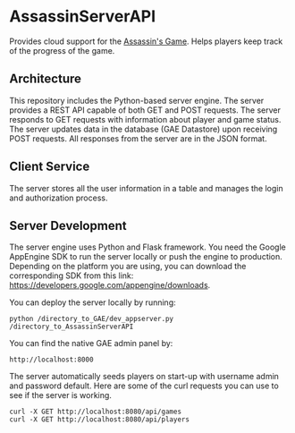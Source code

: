 # AssassinServerAPI

Provides cloud support for the [Assassin's Game](http://en.wikipedia.org/wiki/Assassin_(game)). Helps players keep track of the progress of the game.

## Architecture

This repository includes the Python-based server engine. The server provides a REST API capable of both GET and POST requests.
The server responds to GET requests with information about player and game status. The server updates data in the database (GAE Datastore) upon receiving POST requests.
All responses from the server are in the JSON format.

## Client Service

The server stores all the user information in a table and manages the login and authorization process.

## Server Development

The server engine uses Python and Flask framework. You need the Google AppEngine SDK to run the server locally or push the engine to production.
Depending on the platform you are using, you can download the corresponding SDK from this link: https://developers.google.com/appengine/downloads.

You can deploy the server locally by running:

    python /directory_to_GAE/dev_appserver.py /directory_to_AssassinServerAPI

You can find the native GAE admin panel by:

    http://localhost:8000

The server automatically seeds players on start-up with username admin and password default. Here are some of the curl requests you can use to see if the server is working.

    curl -X GET http://localhost:8080/api/games
    curl -X GET http://localhost:8080/api/players

